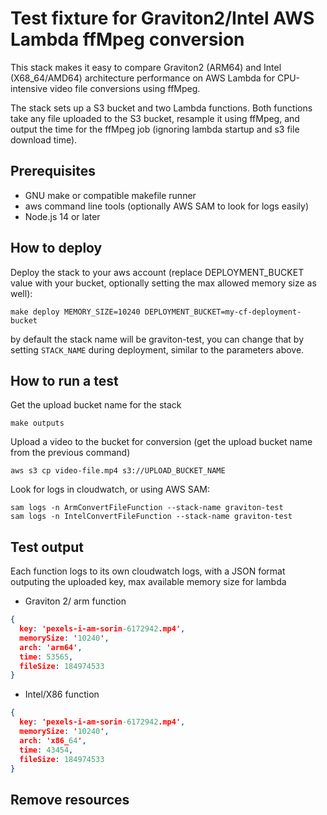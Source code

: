 # Test fixture for Graviton2/Intel AWS Lambda ffMpeg conversion

This stack makes it easy to compare Graviton2 (ARM64) and Intel (X68_64/AMD64) architecture performance on AWS Lambda for CPU-intensive video file conversions using ffMpeg.

The stack sets up a S3 bucket and two Lambda functions. Both functions take any file uploaded to the S3 bucket, resample it using ffMpeg, and output the time for the ffMpeg job (ignoring lambda startup and s3 file download time). 


## Prerequisites

* GNU make or compatible makefile runner
* aws command line tools (optionally AWS SAM to look for logs easily)
* Node.js 14 or later 

## How to deploy

Deploy the stack to your aws account (replace DEPLOYMENT_BUCKET value with your bucket, optionally setting the max allowed memory size as well):

```
make deploy MEMORY_SIZE=10240 DEPLOYMENT_BUCKET=my-cf-deployment-bucket
```

by default the stack name will be graviton-test, you can change that by setting `STACK_NAME` during deployment, similar to the parameters above.


## How to run a test

Get the upload bucket name for the stack

```
make outputs
```

Upload a video to the bucket for conversion (get the upload bucket name from the previous command)

```
aws s3 cp video-file.mp4 s3://UPLOAD_BUCKET_NAME
```

Look for logs in cloudwatch, or using AWS SAM:

```
sam logs -n ArmConvertFileFunction --stack-name graviton-test
sam logs -n IntelConvertFileFunction --stack-name graviton-test
```

## Test output

Each function logs to its own cloudwatch logs, with a JSON format outputing the uploaded key, max available memory size for lambda

- Graviton 2/ arm function

```json
{
  key: 'pexels-i-am-sorin-6172942.mp4',
  memorySize: '10240',
  arch: 'arm64',
  time: 53565,
  fileSize: 184974533
}
```

- Intel/X86 function

```json
{
  key: 'pexels-i-am-sorin-6172942.mp4',
  memorySize: '10240',
  arch: 'x86_64',
  time: 43454,
  fileSize: 184974533
}
```

## Remove resources


